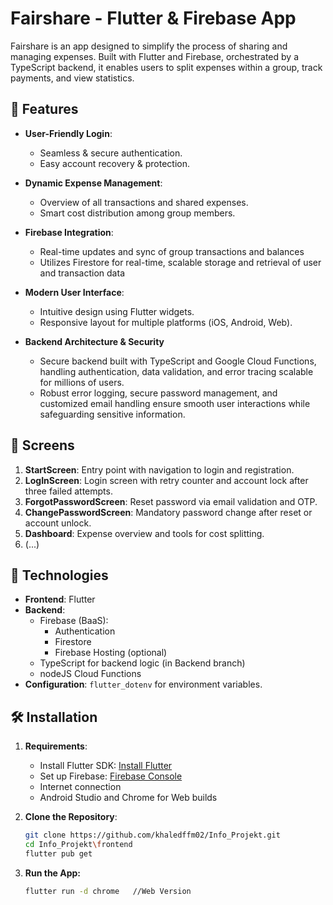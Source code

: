 # Fairshare - Flutter & Firebase App

Fairshare is an app designed to simplify the process of sharing and managing expenses. Built with Flutter and Firebase, orchestrated by a TypeScript backend, it enables users to split expenses within a group, track payments, and view statistics.

## 🚀 Features

- **User-Friendly Login**:
  - Seamless & secure authentication.
  - Easy account recovery & protection.
  
- **Dynamic Expense Management**:
  - Overview of all transactions and shared expenses.
  - Smart cost distribution among group members.

- **Firebase Integration**:
  - Real-time updates and sync of group transactions and balances
  - Utilizes Firestore for real-time, scalable storage and retrieval of user and transaction data
 
- **Modern User Interface**:
  - Intuitive design using Flutter widgets.
  - Responsive layout for multiple platforms (iOS, Android, Web).

- **Backend Architecture & Security**
  - Secure backend built with TypeScript and Google Cloud Functions, handling authentication, data validation, and error tracing scalable for millions of users.
  - Robust error logging, secure password management, and customized email handling ensure smooth user interactions while safeguarding sensitive information.

## 📱 Screens

1. **StartScreen**: Entry point with navigation to login and registration.
2. **LogInScreen**: Login screen with retry counter and account lock after three failed attempts.
3. **ForgotPasswordScreen**: Reset password via email validation and OTP.
4. **ChangePasswordScreen**: Mandatory password change after reset or account unlock.
5. **Dashboard**: Expense overview and tools for cost splitting.
6. (...)

## 🔧 Technologies

- **Frontend**: Flutter
- **Backend**:
  - Firebase (BaaS):
    - Authentication
    - Firestore
    - Firebase Hosting (optional)
  - TypeScript for backend logic (in Backend branch)
  - nodeJS Cloud Functions
- **Configuration**: `flutter_dotenv` for environment variables.

## 🛠️ Installation

1. **Requirements**:
   - Install Flutter SDK: [Install Flutter](https://flutter.dev/docs/get-started/install)
   - Set up Firebase: [Firebase Console](https://console.firebase.google.com/)
   - Internet connection
   - Android Studio and  Chrome for Web builds

2. **Clone the Repository**:
   ```bash
   git clone https://github.com/khaledffm02/Info_Projekt.git
   cd Info_Projekt\frontend
   flutter pub get

4. **Run the App:**
      ```bash
      flutter run -d chrome   //Web Version
